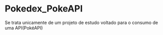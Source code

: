 # Pokedex_PokeAPI

Se trata unicamente de um projeto de estudo voltado para o consumo de uma API(PokéAPI)
